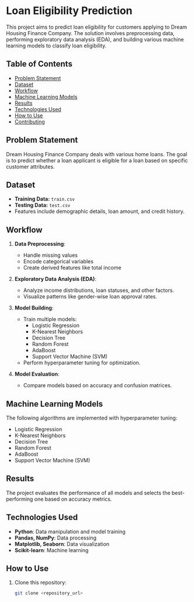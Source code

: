 # Loan Eligibility Prediction

This project aims to predict loan eligibility for customers applying to Dream Housing Finance Company. The solution involves preprocessing data, performing exploratory data analysis (EDA), and building various machine learning models to classify loan eligibility.

## Table of Contents
- [Problem Statement](#problem-statement)
- [Dataset](#dataset)
- [Workflow](#workflow)
- [Machine Learning Models](#machine-learning-models)
- [Results](#results)
- [Technologies Used](#technologies-used)
- [How to Use](#how-to-use)
- [Contributing](#contributing)

## Problem Statement
Dream Housing Finance Company deals with various home loans. The goal is to predict whether a loan applicant is eligible for a loan based on specific customer attributes.

## Dataset
- **Training Data:** `train.csv`
- **Testing Data:** `test.csv`
- Features include demographic details, loan amount, and credit history.

## Workflow
1. **Data Preprocessing**:
   - Handle missing values
   - Encode categorical variables
   - Create derived features like total income

2. **Exploratory Data Analysis (EDA)**:
   - Analyze income distributions, loan statuses, and other factors.
   - Visualize patterns like gender-wise loan approval rates.

3. **Model Building**:
   - Train multiple models:
     - Logistic Regression
     - K-Nearest Neighbors
     - Decision Tree
     - Random Forest
     - AdaBoost
     - Support Vector Machine (SVM)
   - Perform hyperparameter tuning for optimization.

4. **Model Evaluation**:
   - Compare models based on accuracy and confusion matrices.

## Machine Learning Models
The following algorithms are implemented with hyperparameter tuning:
- Logistic Regression
- K-Nearest Neighbors
- Decision Tree
- Random Forest
- AdaBoost
- Support Vector Machine (SVM)

## Results
The project evaluates the performance of all models and selects the best-performing one based on accuracy metrics.

## Technologies Used
- **Python**: Data manipulation and model training
- **Pandas, NumPy**: Data processing
- **Matplotlib, Seaborn**: Data visualization
- **Scikit-learn**: Machine learning

## How to Use
1. Clone this repository:
   ```bash
   git clone <repository_url>
